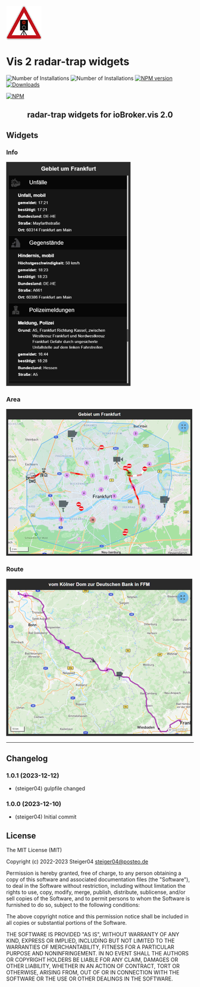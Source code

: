 ![Logo](admin/vis-2-widgets-radar-trap.png)

# Vis 2 radar-trap widgets

![Number of Installations](http://iobroker.live/badges/vis-2-widgets-radar-trap-installed.svg) ![Number of Installations](http://iobroker.live/badges/vis-2-widgets-radar-trap-stable.svg) [![NPM version](http://img.shields.io/npm/v/iobroker.vis-2-widgets-radar-trap.svg)](https://www.npmjs.com/package/iobroker.vis-2-widgets-radar-trap)
[![Downloads](https://img.shields.io/npm/dm/iobroker.vis-2-widgets-radar-trap.svg)](https://www.npmjs.com/package/iobroker.vis-2-widgets-radar-trap)

[![NPM](https://nodei.co/npm/iobroker.vis-2-widgets-radar-trap.png?downloads=true)](https://nodei.co/npm/iobroker.vis-2-widgets-radar-trap/)

<h2 align="center">radar-trap widgets for ioBroker.vis 2.0</h2>

## Widgets
### Info
<img src="img/info-widget.png" height="600">

### Area
<img src="img/area-widget.png" width="500">

### Route
<img src="img/route-widget.png" width="500">



---

## Changelog
<!--
	Placeholder for next versions:
	### __WORK IN PROGRESS__
-->
### 1.0.1 (2023-12-12)
- (steiger04) gulpfile changed

### 1.0.0 (2023-12-10)
- (steiger04) Initial commit

## License

The MIT License (MIT)

Copyright (c) 2022-2023 Steiger04 <steiger04@posteo.de>

Permission is hereby granted, free of charge, to any person obtaining a copy
of this software and associated documentation files (the "Software"), to deal
in the Software without restriction, including without limitation the rights
to use, copy, modify, merge, publish, distribute, sublicense, and/or sell
copies of the Software, and to permit persons to whom the Software is
furnished to do so, subject to the following conditions:

The above copyright notice and this permission notice shall be included in
all copies or substantial portions of the Software.

THE SOFTWARE IS PROVIDED "AS IS", WITHOUT WARRANTY OF ANY KIND, EXPRESS OR
IMPLIED, INCLUDING BUT NOT LIMITED TO THE WARRANTIES OF MERCHANTABILITY,
FITNESS FOR A PARTICULAR PURPOSE AND NONINFRINGEMENT. IN NO EVENT SHALL THE
AUTHORS OR COPYRIGHT HOLDERS BE LIABLE FOR ANY CLAIM, DAMAGES OR OTHER
LIABILITY, WHETHER IN AN ACTION OF CONTRACT, TORT OR OTHERWISE, ARISING FROM,
OUT OF OR IN CONNECTION WITH THE SOFTWARE OR THE USE OR OTHER DEALINGS IN
THE SOFTWARE.
